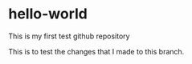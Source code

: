 # hello-world
This is my first test github repository

This is to test the changes that I made to this branch.

